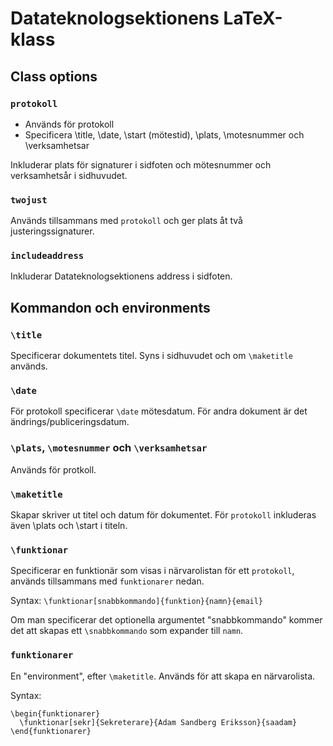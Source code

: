 Datateknologsektionens LaTeX-klass
==================================

Class options
-------------

### `protokoll`

* Används för protokoll
* Specificera \title, \date, \start (mötestid), \plats, \motesnummer och \verksamhetsar

Inkluderar plats för signaturer i sidfoten och mötesnummer och verksamhetsår i sidhuvudet.

### `twojust`

Används tillsammans med `protokoll` och ger plats åt två justeringssignaturer.

### `includeaddress`

Inkluderar Datateknologsektionens address i sidfoten.

Kommandon och environments
--------------------------

### `\title`

Specificerar dokumentets titel. Syns i sidhuvudet och om `\maketitle` används.

### `\date`

För protokoll specificerar `\date` mötesdatum. För andra dokument är det ändrings/publiceringsdatum.

### `\plats`, `\motesnummer` och `\verksamhetsar`

Används för protkoll.

### `\maketitle`

Skapar skriver ut titel och datum för dokumentet. För `protokoll` inkluderas
även \plats och \start i titeln.

### `\funktionar`

Specificerar en funktionär som visas i närvarolistan för ett `protokoll`, används tillsammans med `funktionarer` nedan.

Syntax: `\funktionar[snabbkommando]{funktion}{namn}{email}`

Om man specificerar det optionella argumentet "snabbkommando" kommer det att skapas ett `\snabbkommando` som expander till `namn`.

### `funktionarer`

En "environment", efter `\maketitle`. Används för att skapa en närvarolista.

Syntax:

    \begin{funktionarer}
      \funktionar[sekr]{Sekreterare}{Adam Sandberg Eriksson}{saadam}
    \end{funktionarer}


